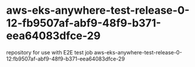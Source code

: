 # aws-eks-anywhere-test-release-0-12-fb9507af-abf9-48f9-b371-eea64083dfce-29
repository for use with E2E test job aws-eks-anywhere-test-release-0-12:fb9507af-abf9-48f9-b371-eea64083dfce-29
